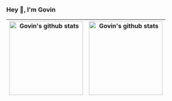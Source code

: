 ### Hey 👋, I'm Govin

|<a href="https://github.com/Guovin"><img height="195" src="https://github-readme-stats-govin.vercel.app/api?username=guovin&show_icons=true&include_all_commits=true&count_private=true&hide_border=true&rank_icon=percentile&show=prs_merged_percentage" alt="Govin's github stats" /></a>|<a href="https://github.com/Guovin?tab=repositories"><img height="195" src="https://github-readme-stats-govin.vercel.app/api/top-langs/?username=guovin&layout=compact&count_private=true&hide_border=true&exclude_repo=github-readme-stats,jindouyunERP,Guovin.github.io,hexo-blog-7.0" alt="Govin's github stats" /></a>|
| ------------- | ------------- |
